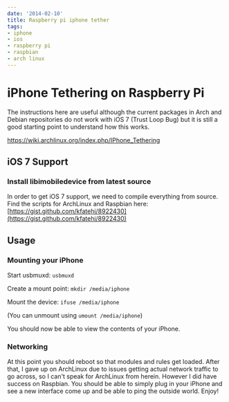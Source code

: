 ```yaml
---
date: '2014-02-10'
title: Raspberry pi iphone tether
tags:
- iphone
- ios
- raspberry pi
- raspbian
- arch linux
---
```


# iPhone Tethering on Raspberry Pi

The instructions here are useful although the current packages in Arch and Debian repositories do not work with iOS 7 (Trust Loop Bug) but it is still a good starting point to understand how this works.

https://wiki.archlinux.org/index.php/IPhone_Tethering

## iOS 7 Support

### Install libimobiledevice from latest source

In order to get iOS 7 support, we need to compile everything from source. Find the scripts for ArchLinux and Raspbian here: [https://gist.github.com/kfatehi/8922430](https://gist.github.com/kfatehi/8922430)

## Usage

### Mounting your iPhone

Start usbmuxd: `usbmuxd`

Create a mount point: `mkdir /media/iphone`

Mount the device: `ifuse /media/iphone`

(You can unmount using `umount /media/iphone`)

You should now be able to view the contents of your iPhone.

### Networking

At this point you should reboot so that modules and rules get loaded. After that, I gave up on ArchLinux due to issues getting actual network traffic to go across, so I can't speak for ArchLinux from herein. However I did have success on Raspbian. You should be able to simply plug in your iPhone and see a new interface come up and be able to ping the outside world. Enjoy!

